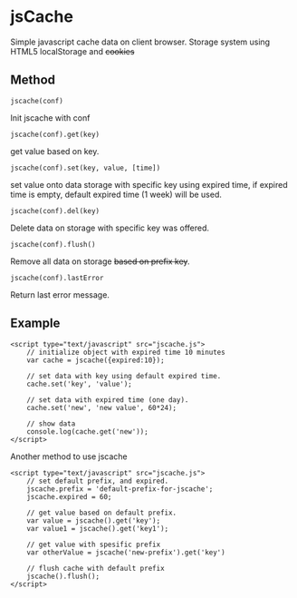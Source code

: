jsCache
=======

Simple javascript cache data on client browser.
Storage system using HTML5 localStorage and <s>cookies</s>


Method
------
`jscache(conf)`

Init jscache with conf

`jscache(conf).get(key)`

get value based on key.


`jscache(conf).set(key, value, [time])`

set value onto data storage with specific key using expired time, if expired time is empty, default expired time (1 week) will be used.


`jscache(conf).del(key)`

Delete data on storage with specific key was offered.


`jscache(conf).flush()`

Remove all data on storage <s>based on prefix key</s>.


`jscache(conf).lastError`

Return last error message.


Example
-------
```
<script type="text/javascript" src="jscache.js">
    // initialize object with expired time 10 minutes
    var cache = jscache({expired:10});

    // set data with key using default expired time.
    cache.set('key', 'value');

    // set data with expired time (one day).
    cache.set('new', 'new value', 60*24);

    // show data
    console.log(cache.get('new'));
</script>
```

Another method to use jscache
```
<script type="text/javascript" src="jscache.js">
    // set default prefix, and expired.
    jscache.prefix = 'default-prefix-for-jscache';
    jscache.expired = 60; 
    
    // get value based on default prefix.
    var value = jscache().get('key');
    var value1 = jscache().get('key1');
    
    // get value with spesific prefix
    var otherValue = jscache('new-prefix').get('key')
    
    // flush cache with default prefix
    jscache().flush();
</script>
```
